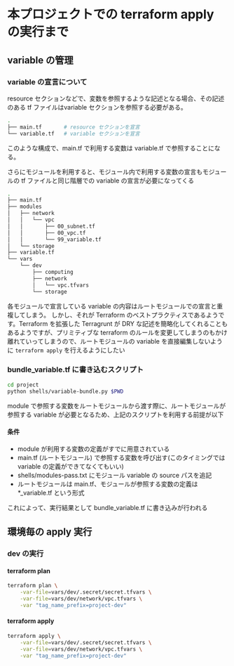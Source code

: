 # 本プロジェクトでの terraform apply の実行まで

## variable の管理

### variable の宣言について

resource セクションなどで、変数を参照するような記述となる場合、その記述のある tf ファイルはvariable セクションを参照する必要がある。

```bash
.
├── main.tf       # resource セクションを宣言
└── variable.tf   # variable セクションを宣言
```

このような構成で、main.tf で利用する変数は variable.tf で参照することになる。

さらにモジュールを利用すると、モジュール内で利用する変数の宣言もモジュールの tf ファイルと同じ階層での variable の宣言が必要になってくる

```bash
.
├── main.tf
├── modules
│   ├── network
│   │   └── vpc
│   │       ├── 00_subnet.tf
│   │       ├── 00_vpc.tf
│   │       └── 99_variable.tf
│   └── storage
├── variable.tf
└── vars
    └── dev
        ├── computing
        ├── network
        │   └── vpc.tfvars
        └── storage
```

各モジュールで宣言している variable の内容はルートモジュールでの宣言と重複してしまう。
しかし、それが Terraform のベストプラクティスであるようです。Terraform を拡張した Terragrunt が DRY な記述を簡略化してくれることもあるようですが、プリミティブな terraform のルールを変更してしまうのもかけ離れていってしまうので、ルートモジュールの variable を直接編集しないように `terraform apply` を行えるようにしたい

### bundle_variable.tf に書き込むスクリプト

```bash
cd project
python shells/variable-bundle.py $PWD
```

module で参照する変数をルートモジュールから渡す際に、ルートモジュールが参照する variable が必要となるため、上記のスクリプトを利用する前提が以下

#### 条件

- module が利用する変数の定義がすでに用意されている
- main.tf (ルートモジュール) で参照する変数を呼び出す(このタイミングでは variable の定義ができてなくてもいい)
- shells/modules-pass.txt にモジュール variable の source パスを追記
- ルートモジュールは main.tf、モジュールが参照する変数の定義は *_variable.tf という形式

これによって、実行結果として bundle_variable.tf に書き込みが行われる


## 環境毎の apply 実行

### dev の実行

#### terraform plan

```bash
terraform plan \
    -var-file=vars/dev/.secret/secret.tfvars \
    -var-file=vars/dev/network/vpc.tfvars \
    -var "tag_name_prefix=project-dev"
```

#### terraform apply

```bash
terraform apply \
    -var-file=vars/dev/.secret/secret.tfvars \
    -var-file=vars/dev/network/vpc.tfvars \
    -var "tag_name_prefix=project-dev"
```
